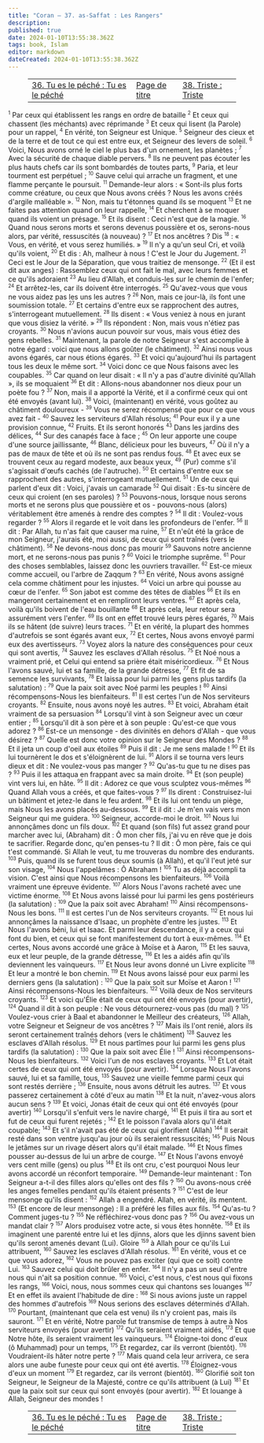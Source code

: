 ```yaml
---
title: "Coran — 37. as-Saffat : Les Rangers"
description: 
published: true
date: 2024-01-10T13:55:38.362Z
tags: book, Islam
editor: markdown
dateCreated: 2024-01-10T13:55:38.362Z
---
```


<figure class="table chapter-navigator">
  <table>
    <tbody>
      <tr>
        <td>
        <a href="/fr/book/Islam/Quran/36">
          <span class="mdi mdi-arrow-left-drop-circle"></span><span class="pl-2">36. Tu es le péché : Tu es le péché</span>
        </a>
        </td>
        <td>
        <a href="/fr/book/Islam/Quran">
          <span class="mdi mdi-book-open-variant"></span><span class="pl-2">Page de titre</span>
        </a>
        </td>
        <td>
        <a href="/fr/book/Islam/Quran/38">
          <span class="pr-2">38. Triste : Triste</span><span class="mdi mdi-arrow-right-drop-circle"></span>
        </a>
        </td>
      </tr>
    </tbody>
  </table>
</figure>

<span id="v1"><sup><small>1</small></sup></span>  Par ceux qui établissent les rangs en ordre de bataille
<span id="v2"><sup><small>2</small></sup></span>  Et ceux qui chassent (les méchants) avec réprimande
<span id="v3"><sup><small>3</small></sup></span>  Et ceux qui lisent (la Parole) pour un rappel,
<span id="v4"><sup><small>4</small></sup></span>  En vérité, ton Seigneur est Unique.
<span id="v5"><sup><small>5</small></sup></span>  Seigneur des cieux et de la terre et de tout ce qui est entre eux, et Seigneur des levers de soleil.
<span id="v6"><sup><small>6</small></sup></span>  Voici, Nous avons orné le ciel le plus bas d'un ornement, les planètes ;
<span id="v7"><sup><small>7</small></sup></span>  Avec la sécurité de chaque diable pervers.
<span id="v8"><sup><small>8</small></sup></span>  Ils ne peuvent pas écouter les plus hauts chefs car ils sont bombardés de toutes parts,
<span id="v9"><sup><small>9</small></sup></span>  Paria, et leur tourment est perpétuel ;
<span id="v10"><sup><small>10</small></sup></span>  Sauve celui qui arrache un fragment, et une flamme perçante le poursuit.
<span id="v11"><sup><small>11</small></sup></span>  Demande-leur alors : « Sont-ils plus forts comme créature, ou ceux que Nous avons créés ? Nous les avons créés d'argile malléable ».
<span id="v12"><sup><small>12</small></sup></span>  Non, mais tu t'étonnes quand ils se moquent
<span id="v13"><sup><small>13</small></sup></span>  Et ne faites pas attention quand on leur rappelle,
<span id="v14"><sup><small>14</small></sup></span>  Et cherchent à se moquer quand ils voient un présage.
<span id="v15"><sup><small>15</small></sup></span>  Et ils disent : Ceci n'est que de la magie.
<span id="v16"><sup><small>16</small></sup></span>  Quand nous serons morts et serons devenus poussière et os, serons-nous alors, par vérité, ressuscités (à nouveau) ?
<span id="v17"><sup><small>17</small></sup></span>  Et nos ancêtres ?
Dis <span id="v18"><sup><small>18</small></sup></span>  : « Vous, en vérité, et vous serez humiliés. »
<span id="v19"><sup><small>19</small></sup></span>  Il n'y a qu'un seul Cri, et voilà qu'ils voient,
<span id="v20"><sup><small>20</small></sup></span>  Et dis : Ah, malheur à nous ! C'est le Jour du Jugement.
<span id="v21"><sup><small>21</small></sup></span>  Ceci est le Jour de la Séparation, que vous traitiez de mensonge.
<span id="v22"><sup><small>22</small></sup></span>  (Et il est dit aux anges) : Rassemblez ceux qui ont fait le mal, avec leurs femmes et ce qu'ils adoraient
<span id="v23"><sup><small>23</small></sup></span>  Au lieu d'Allah, et conduis-les sur le chemin de l'enfer;
<span id="v24"><sup><small>24</small></sup></span>  Et arrêtez-les, car ils doivent être interrogés.
<span id="v25"><sup><small>25</small></sup></span>  Qu'avez-vous que vous ne vous aidez pas les uns les autres ?
<span id="v26"><sup><small>26</small></sup></span>  Non, mais ce jour-là, ils font une soumission totale.
<span id="v27"><sup><small>27</small></sup></span>  Et certains d'entre eux se rapprochent des autres, s'interrogeant mutuellement.
<span id="v28"><sup><small>28</small></sup></span>  Ils disent : « Vous veniez à nous en jurant que vous disiez la vérité. »
<span id="v29"><sup><small>29</small></sup></span>  Ils répondent : Non, mais vous n'étiez pas croyants.
<span id="v30"><sup><small>30</small></sup></span>  Nous n'avions aucun pouvoir sur vous, mais vous étiez des gens rebelles.
<span id="v31"><sup><small>31</small></sup></span>  Maintenant, la parole de notre Seigneur s'est accomplie à notre égard : voici que nous allons goûter (le châtiment).
<span id="v32"><sup><small>32</small></sup></span>  Ainsi nous vous avons égarés, car nous étions égarés.
<span id="v33"><sup><small>33</small></sup></span>  Et voici qu'aujourd'hui ils partagent tous les deux le même sort.
<span id="v34"><sup><small>34</small></sup></span>  Voici donc ce que Nous faisons avec les coupables.
<span id="v35"><sup><small>35</small></sup></span>  Car quand on leur disait : « Il n'y a pas d'autre divinité qu'Allah », ils se moquaient
<span id="v36"><sup><small>36</small></sup></span>  Et dit : Allons-nous abandonner nos dieux pour un poète fou ?
<span id="v37"><sup><small>37</small></sup></span>  Non, mais il a apporté la Vérité, et il a confirmé ceux qui ont été envoyés (avant lui).
<span id="v38"><sup><small>38</small></sup></span>  Voici, (maintenant) en vérité, vous goûtez au châtiment douloureux -
<span id="v39"><sup><small>39</small></sup></span>  Vous ne serez récompensé que pour ce que vous avez fait -
<span id="v40"><sup><small>40</small></sup></span>  Sauvez les serviteurs d'Allah résolus;
<span id="v41"><sup><small>41</small></sup></span>  Pour eux il y a une provision connue,
<span id="v42"><sup><small>42</small></sup></span>  Fruits. Et ils seront honorés
<span id="v43"><sup><small>43</small></sup></span>  Dans les jardins des délices,
<span id="v44"><sup><small>44</small></sup></span>  Sur des canapés face à face ;
<span id="v45"><sup><small>45</small></sup></span>  On leur apporte une coupe d'une source jaillissante,
<span id="v46"><sup><small>46</small></sup></span>  Blanc, délicieux pour les buveurs,
<span id="v47"><sup><small>47</small></sup></span>  Où il n'y a pas de maux de tête et où ils ne sont pas rendus fous.
<span id="v48"><sup><small>48</small></sup></span>  Et avec eux se trouvent ceux au regard modeste, aux beaux yeux,
<span id="v49"><sup><small>49</small></sup></span>  (Pur) comme s'il s'agissait d'œufs cachés (de l'autruche).
<span id="v50"><sup><small>50</small></sup></span>  Et certains d'entre eux se rapprochent des autres, s'interrogeant mutuellement.
<span id="v51"><sup><small>51</small></sup></span>  Un de ceux qui parlent d'eux dit : Voici, j'avais un camarade
<span id="v52"><sup><small>52</small></sup></span>  Qui disait : Es-tu sincère de ceux qui croient (en ses paroles) ?
<span id="v53"><sup><small>53</small></sup></span>  Pouvons-nous, lorsque nous serons morts et ne serons plus que poussière et os - pouvons-nous (alors) véritablement être amenés à rendre des comptes ?
<span id="v54"><sup><small>54</small></sup></span>  Il dit : Voulez-vous regarder ?
<span id="v55"><sup><small>55</small></sup></span>  Alors il regarde et le voit dans les profondeurs de l'enfer.
<span id="v56"><sup><small>56</small></sup></span>  Il dit : Par Allah, tu n'as fait que causer ma ruine,
<span id="v57"><sup><small>57</small></sup></span>  Et n'eût été la grâce de mon Seigneur, j'aurais été, moi aussi, de ceux qui sont traînés (vers le châtiment).
<span id="v58"><sup><small>58</small></sup></span>  Ne devons-nous donc pas mourir
<span id="v59"><sup><small>59</small></sup></span>  Sauvons notre ancienne mort, et ne serons-nous pas punis ?
<span id="v60"><sup><small>60</small></sup></span>  Voici le triomphe suprême.
<span id="v61"><sup><small>61</small></sup></span>  Pour des choses semblables, laissez donc les ouvriers travailler.
<span id="v62"><sup><small>62</small></sup></span>  Est-ce mieux comme accueil, ou l'arbre de Zaqqum ?
<span id="v63"><sup><small>63</small></sup></span>  En vérité, Nous avons assigné cela comme châtiment pour les injustes.
<span id="v64"><sup><small>64</small></sup></span>  Voici un arbre qui pousse au cœur de l'enfer.
<span id="v65"><sup><small>65</small></sup></span>  Son jabot est comme des têtes de diables
<span id="v66"><sup><small>66</small></sup></span>  Et ils en mangeront certainement et en rempliront leurs ventres.
<span id="v67"><sup><small>67</small></sup></span>  Et après cela, voilà qu'ils boivent de l'eau bouillante
<span id="v68"><sup><small>68</small></sup></span>  Et après cela, leur retour sera assurément vers l'enfer.
<span id="v69"><sup><small>69</small></sup></span>  Ils ont en effet trouvé leurs pères égarés,
<span id="v70"><sup><small>70</small></sup></span>  Mais ils se hâtent (de suivre) leurs traces.
<span id="v71"><sup><small>71</small></sup></span>  Et en vérité, la plupart des hommes d'autrefois se sont égarés avant eux,
<span id="v72"><sup><small>72</small></sup></span>  Et certes, Nous avons envoyé parmi eux des avertisseurs.
<span id="v73"><sup><small>73</small></sup></span>  Voyez alors la nature des conséquences pour ceux qui sont avertis,
<span id="v74"><sup><small>74</small></sup></span>  Sauvez les esclaves d'Allah résolus.
<span id="v75"><sup><small>75</small></sup></span>  Et Noé nous a vraiment prié, et Celui qui entend sa prière était miséricordieux.
<span id="v76"><sup><small>76</small></sup></span>  Et Nous l'avons sauvé, lui et sa famille, de la grande détresse,
<span id="v77"><sup><small>77</small></sup></span>  Et fit de sa semence les survivants,
<span id="v78"><sup><small>78</small></sup></span>  Et laissa pour lui parmi les gens plus tardifs (la salutation) :
<span id="v79"><sup><small>79</small></sup></span>  Que la paix soit avec Noé parmi les peuples !
<span id="v80"><sup><small>80</small></sup></span>  Ainsi récompensons-Nous les bienfaiteurs.
<span id="v81"><sup><small>81</small></sup></span>  Il est certes l'un de Nos serviteurs croyants.
<span id="v82"><sup><small>82</small></sup></span>  Ensuite, nous avons noyé les autres.
<span id="v83"><sup><small>83</small></sup></span>  Et voici, Abraham était vraiment de sa persuasion
<span id="v84"><sup><small>84</small></sup></span>  Lorsqu'il vint à son Seigneur avec un cœur entier ;
<span id="v85"><sup><small>85</small></sup></span>  Lorsqu'il dit à son père et à son peuple : Qu'est-ce que vous adorez ?
<span id="v86"><sup><small>86</small></sup></span>  Est-ce un mensonge - des divinités en dehors d'Allah - que vous désirez ?
<span id="v87"><sup><small>87</small></sup></span>  Quelle est donc votre opinion sur le Seigneur des Mondes ?
<span id="v88"><sup><small>88</small></sup></span>  Et il jeta un coup d'oeil aux étoiles
<span id="v89"><sup><small>89</small></sup></span>  Puis il dit : Je me sens malade !
<span id="v90"><sup><small>90</small></sup></span>  Et ils lui tournèrent le dos et s'éloignèrent de lui.
<span id="v91"><sup><small>91</small></sup></span>  Alors il se tourna vers leurs dieux et dit : Ne voulez-vous pas manger ?
<span id="v92"><sup><small>92</small></sup></span>  Qu'as-tu que tu ne dises pas ?
<span id="v93"><sup><small>93</small></sup></span>  Puis il les attaqua en frappant avec sa main droite.
<span id="v94"><sup><small>94</small></sup></span>  Et (son peuple) vint vers lui, en hâte.
<span id="v95"><sup><small>95</small></sup></span>  Il dit : Adorez ce que vous sculptez vous-mêmes
<span id="v96"><sup><small>96</small></sup></span>  Quand Allah vous a créés, et que faites-vous ?
<span id="v97"><sup><small>97</small></sup></span>  Ils dirent : Construisez-lui un bâtiment et jetez-le dans le feu ardent.
<span id="v98"><sup><small>98</small></sup></span>  Et ils lui ont tendu un piège, mais Nous les avons placés au-dessous.
<span id="v99"><sup><small>99</small></sup></span>  Et il dit : Je m'en vais vers mon Seigneur qui me guidera.
<span id="v100"><sup><small>100</small></sup></span>  Seigneur, accorde-moi le droit.
<span id="v101"><sup><small>101</small></sup></span>  Nous lui annonçâmes donc un fils doux.
<span id="v102"><sup><small>102</small></sup></span>  Et quand (son fils) fut assez grand pour marcher avec lui, (Abraham) dit : Ô mon cher fils, j'ai vu en rêve que je dois te sacrifier. Regarde donc, qu'en penses-tu ? Il dit : Ô mon père, fais ce qui t'est commandé. Si Allah le veut, tu me trouveras du nombre des endurants.
<span id="v103"><sup><small>103</small></sup></span>  Puis, quand ils se furent tous deux soumis (à Allah), et qu'il l'eut jeté sur son visage,
<span id="v104"><sup><small>104</small></sup></span>  Nous l'appelâmes : Ô Abraham !
<span id="v105"><sup><small>105</small></sup></span>  Tu as déjà accompli ta vision. C'est ainsi que Nous récompensons les bienfaiteurs.
<span id="v106"><sup><small>106</small></sup></span>  Voilà vraiment une épreuve évidente.
<span id="v107"><sup><small>107</small></sup></span>  Alors Nous l'avons racheté avec une victime énorme.
<span id="v108"><sup><small>108</small></sup></span>  Et Nous avons laissé pour lui parmi les gens postérieurs (la salutation) :
<span id="v109"><sup><small>109</small></sup></span>  Que la paix soit avec Abraham!
<span id="v110"><sup><small>110</small></sup></span>  Ainsi récompensons-Nous les bons.
<span id="v111"><sup><small>111</small></sup></span>  Il est certes l'un de Nos serviteurs croyants.
<span id="v112"><sup><small>112</small></sup></span>  Et nous lui annonçâmes la naissance d'Isaac, un prophète d'entre les justes.
<span id="v113"><sup><small>113</small></sup></span>  Et Nous l'avons béni, lui et Isaac. Et parmi leur descendance, il y a ceux qui font du bien, et ceux qui se font manifestement du tort à eux-mêmes.
<span id="v114"><sup><small>114</small></sup></span>  Et certes, Nous avons accordé une grâce à Moïse et à Aaron,
<span id="v115"><sup><small>115</small></sup></span>  Et les sauva, eux et leur peuple, de la grande détresse,
<span id="v116"><sup><small>116</small></sup></span>  Et les a aidés afin qu'ils deviennent les vainqueurs.
<span id="v117"><sup><small>117</small></sup></span>  Et Nous leur avons donné un Livre explicite
<span id="v118"><sup><small>118</small></sup></span>  Et leur a montré le bon chemin.
<span id="v119"><sup><small>119</small></sup></span>  Et Nous avons laissé pour eux parmi les derniers gens (la salutation) :
<span id="v120"><sup><small>120</small></sup></span>  Que la paix soit sur Moïse et Aaron !
<span id="v121"><sup><small>121</small></sup></span>  Ainsi récompensons-Nous les bienfaiteurs.
<span id="v122"><sup><small>122</small></sup></span>  Voilà deux de Nos serviteurs croyants.
<span id="v123"><sup><small>123</small></sup></span>  Et voici qu'Élie était de ceux qui ont été envoyés (pour avertir),
<span id="v124"><sup><small>124</small></sup></span>  Quand il dit à son peuple : Ne vous détournerez-vous pas (du mal) ?
<span id="v125"><sup><small>125</small></sup></span>  Voulez-vous crier à Baal et abandonner le Meilleur des créateurs,
<span id="v126"><sup><small>126</small></sup></span>  Allah, votre Seigneur et Seigneur de vos ancêtres ?
<span id="v127"><sup><small>127</small></sup></span>  Mais ils l'ont renié, alors ils seront certainement traînés dehors (vers le châtiment)
<span id="v128"><sup><small>128</small></sup></span>  Sauvez les esclaves d'Allah résolus.
<span id="v129"><sup><small>129</small></sup></span>  Et nous partîmes pour lui parmi les gens plus tardifs (la salutation) :
<span id="v130"><sup><small>130</small></sup></span>  Que la paix soit avec Élie !
<span id="v131"><sup><small>131</small></sup></span>  Ainsi récompensons-Nous les bienfaiteurs.
<span id="v132"><sup><small>132</small></sup></span>  Voici l'un de nos esclaves croyants.
<span id="v133"><sup><small>133</small></sup></span>  Et Lot était certes de ceux qui ont été envoyés (pour avertir).
<span id="v134"><sup><small>134</small></sup></span>  Lorsque Nous l'avons sauvé, lui et sa famille, tous,
<span id="v135"><sup><small>135</small></sup></span>  Sauvez une vieille femme parmi ceux qui sont restés derrière ;
<span id="v136"><sup><small>136</small></sup></span>  Ensuite, nous avons détruit les autres.
<span id="v137"><sup><small>137</small></sup></span>  Et vous passerez certainement à côté d'eux au matin
<span id="v138"><sup><small>138</small></sup></span>  Et la nuit, n'avez-vous alors aucun sens ?
<span id="v139"><sup><small>139</small></sup></span>  Et voici, Jonas était de ceux qui ont été envoyés (pour avertir)
<span id="v140"><sup><small>140</small></sup></span>  Lorsqu'il s'enfuit vers le navire chargé,
<span id="v141"><sup><small>141</small></sup></span>  Et puis il tira au sort et fut de ceux qui furent rejetés ;
<span id="v142"><sup><small>142</small></sup></span>  Et le poisson l'avala alors qu'il était coupable;
<span id="v143"><sup><small>143</small></sup></span>  Et s'il n'avait pas été de ceux qui glorifient (Allah)
<span id="v144"><sup><small>144</small></sup></span>  Il serait resté dans son ventre jusqu'au jour où ils seraient ressuscités;
<span id="v145"><sup><small>145</small></sup></span>  Puis Nous le jetâmes sur un rivage désert alors qu'il était malade.
<span id="v146"><sup><small>146</small></sup></span>  Et Nous fîmes pousser au-dessus de lui un arbre de courge.
<span id="v147"><sup><small>147</small></sup></span>  Et Nous l'avons envoyé vers cent mille (gens) ou plus
<span id="v148"><sup><small>148</small></sup></span>  Et ils ont cru, c'est pourquoi Nous leur avons accordé un réconfort temporaire.
<span id="v149"><sup><small>149</small></sup></span>  Demande-leur maintenant : Ton Seigneur a-t-il des filles alors qu'elles ont des fils ?
<span id="v150"><sup><small>150</small></sup></span>  Ou avons-nous créé les anges femelles pendant qu'ils étaient présents ?
<span id="v151"><sup><small>151</small></sup></span>  C'est de leur mensonge qu'ils disent :
<span id="v152"><sup><small>152</small></sup></span>  Allah a engendré. Allah, en vérité, ils mentent.
<span id="v153"><sup><small>153</small></sup></span>  (Et encore de leur mensonge) : Il a préféré les filles aux fils.
<span id="v154"><sup><small>154</small></sup></span>  Qu'as-tu ? Comment juges-tu ?
<span id="v155"><sup><small>155</small></sup></span>  Ne réfléchirez-vous donc pas ?
<span id="v156"><sup><small>156</small></sup></span>  Ou avez-vous un mandat clair ?
<span id="v157"><sup><small>157</small></sup></span>  Alors produisez votre acte, si vous êtes honnête.
<span id="v158"><sup><small>158</small></sup></span>  Et ils imaginent une parenté entre lui et les djinns, alors que les djinns savent bien qu'ils seront amenés devant (Lui).
Gloire <span id="v159"><sup><small>159</small></sup></span>  à Allah pour ce qu'ils Lui attribuent,
<span id="v160"><sup><small>160</small></sup></span>  Sauvez les esclaves d'Allah résolus.
<span id="v161"><sup><small>161</small></sup></span>  En vérité, vous et ce que vous adorez,
<span id="v162"><sup><small>162</small></sup></span>  Vous ne pouvez pas exciter (qui que ce soit) contre Lui.
<span id="v163"><sup><small>163</small></sup></span>  Sauvez celui qui doit brûler en enfer.
<span id="v164"><sup><small>164</small></sup></span>  Il n'y a pas un seul d'entre nous qui n'ait sa position connue.
<span id="v165"><sup><small>165</small></sup></span>  Voici, c'est nous, c'est nous qui fixons les rangs,
<span id="v166"><sup><small>166</small></sup></span>  Voici, nous, nous sommes ceux qui chantons ses louanges
<span id="v167"><sup><small>167</small></sup></span>  Et en effet ils avaient l'habitude de dire :
<span id="v168"><sup><small>168</small></sup></span>  Si nous avions juste un rappel des hommes d'autrefois
<span id="v169"><sup><small>169</small></sup></span>  Nous serions des esclaves déterminés d'Allah.
<span id="v170"><sup><small>170</small></sup></span>  Pourtant, (maintenant que cela est venu) ils n'y croient pas, mais ils sauront.
<span id="v171"><sup><small>171</small></sup></span>  Et en vérité, Notre parole fut transmise de temps à autre à Nos serviteurs envoyés (pour avertir)
<span id="v172"><sup><small>172</small></sup></span>  Qu'ils seraient vraiment aidés,
<span id="v173"><sup><small>173</small></sup></span>  Et que Notre hôte, ils seraient vraiment les vainqueurs.
<span id="v174"><sup><small>174</small></sup></span>  Éloigne-toi donc d'eux (ô Muhammad) pour un temps,
<span id="v175"><sup><small>175</small></sup></span>  Et regardez, car ils verront (bientôt).
<span id="v176"><sup><small>176</small></sup></span>  Voudraient-ils hâter notre perte ?
<span id="v177"><sup><small>177</small></sup></span>  Mais quand cela leur arrivera, ce sera alors une aube funeste pour ceux qui ont été avertis.
<span id="v178"><sup><small>178</small></sup></span>  Éloignez-vous d'eux un moment
<span id="v179"><sup><small>179</small></sup></span>  Et regardez, car ils verront (bientôt).
<span id="v180"><sup><small>180</small></sup></span>  Glorifié soit ton Seigneur, le Seigneur de la Majesté, contre ce qu'ils attribuent (à Lui)
<span id="v181"><sup><small>181</small></sup></span>  Et que la paix soit sur ceux qui sont envoyés (pour avertir).
<span id="v182"><sup><small>182</small></sup></span>  Et louange à Allah, Seigneur des mondes !

<figure class="table chapter-navigator">
  <table>
    <tbody>
      <tr>
        <td>
        <a href="/fr/book/Islam/Quran/36">
          <span class="mdi mdi-arrow-left-drop-circle"></span><span class="pl-2">36. Tu es le péché : Tu es le péché</span>
        </a>
        </td>
        <td>
        <a href="/fr/book/Islam/Quran">
          <span class="mdi mdi-book-open-variant"></span><span class="pl-2">Page de titre</span>
        </a>
        </td>
        <td>
        <a href="/fr/book/Islam/Quran/38">
          <span class="pr-2">38. Triste : Triste</span><span class="mdi mdi-arrow-right-drop-circle"></span>
        </a>
        </td>
      </tr>
    </tbody>
  </table>
</figure>